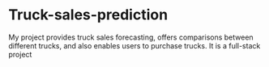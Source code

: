 # Truck-sales-prediction
My project provides truck sales forecasting, offers comparisons between different trucks, and also enables users to purchase trucks. It is a full-stack project
